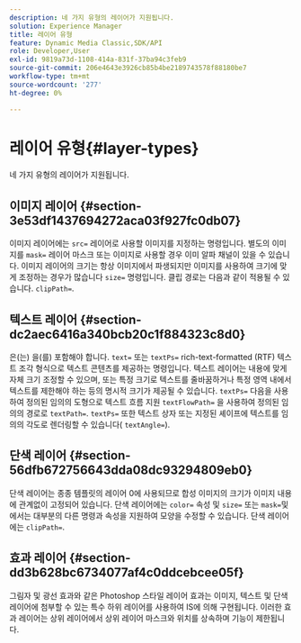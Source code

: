 ```yaml
---
description: 네 가지 유형의 레이어가 지원됩니다.
solution: Experience Manager
title: 레이어 유형
feature: Dynamic Media Classic,SDK/API
role: Developer,User
exl-id: 9819a73d-1108-414a-831f-37ba94c3feb9
source-git-commit: 206e4643e3926cb85b4be2189743578f88180be7
workflow-type: tm+mt
source-wordcount: '277'
ht-degree: 0%

---
```


# 레이어 유형{#layer-types}

네 가지 유형의 레이어가 지원됩니다.

## 이미지 레이어 {#section-3e53df1437694272aca03f927fc0db07}

이미지 레이어에는 `src=` 레이어로 사용할 이미지를 지정하는 명령입니다. 별도의 이미지를 `mask=` 레이어 마스크 또는 이미지로 사용할 경우 이미 알파 채널이 있을 수 있습니다. 이미지 레이어의 크기는 항상 이미지에서 파생되지만 이미지를 사용하여 크기에 맞게 조정하는 경우가 많습니다 `size=` 명령입니다. 클립 경로는 다음과 같이 적용될 수 있습니다. `clipPath=`.

## 텍스트 레이어 {#section-dc2aec6416a340bcb20c1f884323c8d0}

은(는) 을(를) 포함해야 합니다. `text=` 또는 `textPs=` rich-text-formatted (RTF) 텍스트 조각 형식으로 텍스트 콘텐츠를 제공하는 명령입니다. 텍스트 레이어는 내용에 맞게 자체 크기 조정할 수 있으며, 또는 특정 크기로 텍스트를 줄바꿈하거나 특정 영역 내에서 텍스트를 제한해야 하는 등의 명시적 크기가 제공될 수 있습니다. `textPs=` 다음을 사용하여 정의된 임의의 도형으로 텍스트 흐름 지원 `textFlowPath=` 을 사용하여 정의된 임의의 경로로 `textPath=`. `textPs=` 또한 텍스트 상자 또는 지정된 셰이프에 텍스트를 임의의 각도로 렌더링할 수 있습니다( `textAngle=`).

## 단색 레이어 {#section-56dfb672756643dda08dc93294809eb0}

단색 레이어는 종종 템플릿의 레이어 0에 사용되므로 합성 이미지의 크기가 이미지 내용에 관계없이 고정되어 있습니다. 단색 레이어에는 `color=` 속성 및 `size=` 또는 `mask=`및 에서는 대부분의 다른 명령과 속성을 지원하여 모양을 수정할 수 있습니다. 단색 레이어에는 `clipPath=`.

## 효과 레이어 {#section-dd3b628bc6734077af4c0ddcebcee05f}

그림자 및 광선 효과와 같은 Photoshop 스타일 레이어 효과는 이미지, 텍스트 및 단색 레이어에 첨부할 수 있는 특수 하위 레이어를 사용하여 IS에 의해 구현됩니다. 이러한 효과 레이어는 상위 레이어에서 상위 레이어 마스크와 위치를 상속하며 기능이 제한됩니다.
